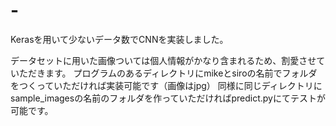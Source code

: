 # -
Kerasを用いて少ないデータ数でCNNを実装しました。

データセットに用いた画像ついては個人情報がかなり含まれるため、割愛させていただきます。
プログラムのあるディレクトリにmikeとsiroの名前でフォルダをつくっていただければ実装可能です（画像はjpg）
同様に同じディレクトリにsample_imagesの名前のフォルダを作っていただければpredict.pyにてテストが可能です。
